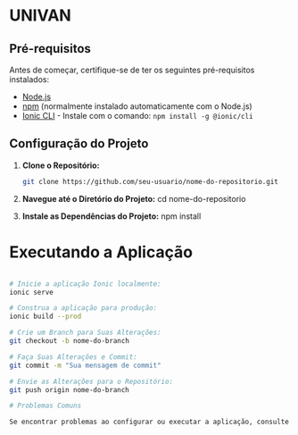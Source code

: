 # UNIVAN

## Pré-requisitos

Antes de começar, certifique-se de ter os seguintes pré-requisitos instalados:

- [Node.js](https://nodejs.org/)
- [npm](https://www.npmjs.com/) (normalmente instalado automaticamente com o Node.js)
- [Ionic CLI](https://ionicframework.com/docs/cli) - Instale com o comando: `npm install -g @ionic/cli`

## Configuração do Projeto

1. **Clone o Repositório:**

   ```bash
   git clone https://github.com/seu-usuario/nome-do-repositorio.git
   
2. **Navegue até o Diretório do Projeto:**
     cd nome-do-repositorio

3. **Instale as Dependências do Projeto:**
    npm install
 
# Executando a Aplicação

```bash

# Inicie a aplicação Ionic localmente:
ionic serve

# Construa a aplicação para produção:
ionic build --prod

# Crie um Branch para Suas Alterações:
git checkout -b nome-do-branch

# Faça Suas Alterações e Commit:
git commit -m "Sua mensagem de commit"

# Envie as Alterações para o Repositório:
git push origin nome-do-branch

# Problemas Comuns

Se encontrar problemas ao configurar ou executar a aplicação, consulte a documentação oficial do Ionic ou procure ajuda na comunidade Ionic.



